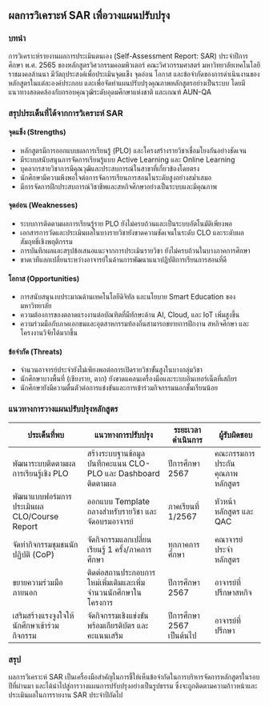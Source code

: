 ## ผลการวิเคราะห์ SAR เพื่อวางแผนปรับปรุง  

### บทนำ
การวิเคราะห์รายงานผลการประเมินตนเอง (Self-Assessment Report: SAR) ประจำปีการศึกษา พ.ศ. 2565 ของหลักสูตรวิศวกรรมคอมพิวเตอร์ คณะวิศวกรรมศาสตร์ มหาวิทยาลัยเทคโนโลยีราชมงคลล้านนา มีวัตถุประสงค์เพื่อประเมินจุดแข็ง จุดอ่อน โอกาส และข้อจำกัดของการดำเนินงานของหลักสูตรในแต่ละองค์ประกอบ และเพื่อจัดทำแผนปรับปรุงคุณภาพหลักสูตรอย่างเป็นระบบ โดยมีแนวทางสอดคล้องกับกรอบคุณวุฒิระดับอุดมศึกษาแห่งชาติ และเกณฑ์ AUN-QA

### สรุปประเด็นที่ได้จากการวิเคราะห์ SAR

#### จุดแข็ง (Strengths)
- หลักสูตรมีการออกแบบผลการเรียนรู้ (PLO) และโครงสร้างรายวิชาเชื่อมโยงกันอย่างชัดเจน
- มีระบบสนับสนุนการจัดการเรียนรู้แบบ Active Learning และ Online Learning
- บุคลากรสายวิชาการมีคุณวุฒิและประสบการณ์ในสาขาที่เกี่ยวข้องโดยตรง
- นักศึกษามีความพึงพอใจต่อการจัดการเรียนการสอนในระดับสูงอย่างสม่ำเสมอ
- มีการจัดการฝึกประสบการณ์วิชาชีพและสหกิจศึกษาอย่างเป็นระบบและมีคุณภาพ

#### จุดอ่อน (Weaknesses)
- ระบบการติดตามผลการเรียนรู้ราย PLO ยังไม่ครบถ้วนและเป็นระบบอัตโนมัติเพียงพอ
- เอกสารการวัดและประเมินผลในบางรายวิชายังขาดความชัดเจนในระดับ CLO และระดับผลสัมฤทธิ์เชิงพฤติกรรม
- การบันทึกผลและสรุปข้อเสนอแนะจากการประเมินรายวิชา ยังไม่ครบถ้วนในบางภาคการศึกษา
- ขาดเวทีแลกเปลี่ยนระหว่างอาจารย์ในด้านการพัฒนาแนวปฏิบัติการเรียนการสอนที่ดี

#### โอกาส (Opportunities)
- การสนับสนุนงบประมาณด้านเทคโนโลยีดิจิทัล และนโยบาย Smart Education ของมหาวิทยาลัย
- ความต้องการของตลาดแรงงานต่อบัณฑิตที่มีทักษะด้าน AI, Cloud, และ IoT เพิ่มสูงขึ้น
- ความร่วมมือกับภาคเอกชนและอุตสาหกรรมท้องถิ่นสามารถขยายการฝึกงาน สหกิจศึกษา และโครงงานวิจัยได้มากขึ้น

#### ข้อจำกัด (Threats)
- จำนวนอาจารย์ประจำยังไม่เพียงพอต่อการเปิดรายวิชาขั้นสูงในบางกลุ่มวิชา
- นักศึกษาบางพื้นที่ (เชียงราย, ตาก) ยังขาดแคลนเครื่องมือและระบบอินเทอร์เน็ตที่เสถียร
- นักศึกษายังมีความตื่นตัวต่อการแข่งขันและการเข้าร่วมกิจกรรมนอกชั้นเรียนน้อย

### แนวทางการวางแผนปรับปรุงหลักสูตร

| ประเด็นที่พบ | แนวทางการปรับปรุง | ระยะเวลาดำเนินการ | ผู้รับผิดชอบ |
|--------------|------------------|-------------------|--------------|
| พัฒนาระบบติดตามผลการเรียนรู้เชิง PLO | สร้างระบบฐานข้อมูลบันทึกคะแนน CLO-PLO และ Dashboard ติดตามผล | ปีการศึกษา 2567 | คณะกรรมการประกันคุณภาพหลักสูตร |
| พัฒนาแบบฟอร์มการประเมินผล CLO/Course Report | ออกแบบ Template กลางสำหรับรายวิชา และจัดอบรมอาจารย์ | ภาคเรียนที่ 1/2567 | หัวหน้าหลักสูตร และ QAC |
| จัดทำกิจกรรมชุมชนนักปฏิบัติ (CoP) | จัดกิจกรรมแลกเปลี่ยนเรียนรู้ 1 ครั้ง/ภาคการศึกษา | ทุกภาคการศึกษา | คณาจารย์ประจำหลักสูตร |
| ขยายความร่วมมือภายนอก | ติดต่อสถานประกอบการใหม่เพิ่มเติมและเพิ่มจำนวนนักศึกษาในโครงการ | ปีการศึกษา 2567 | อาจารย์ที่ปรึกษาสหกิจ |
| เสริมสร้างแรงจูงใจให้นักศึกษาเข้าร่วมกิจกรรม | จัดกิจกรรมเชิงแข่งขันพร้อมเกียรติบัตร และคะแนนเสริม | ปีการศึกษา 2567 เป็นต้นไป | อาจารย์ที่ปรึกษา |

### สรุป
ผลการวิเคราะห์ SAR เป็นเครื่องมือสำคัญในการชี้ให้เห็นข้อจำกัดในการบริหารจัดการหลักสูตรในรอบปีที่ผ่านมา และได้นำไปสู่การวางแผนการปรับปรุงอย่างเป็นรูปธรรม ซึ่งจะถูกติดตามความก้าวหน้าและประเมินผลในการรายงาน SAR ประจำปีถัดไป

